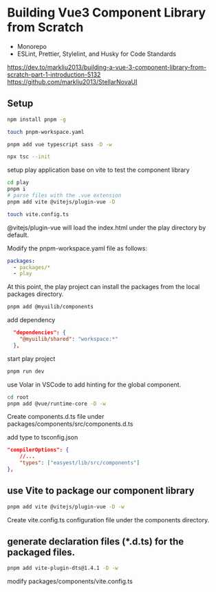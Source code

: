 # Building Vue3 Component Library from Scratch

- Monorepo
- ESLint, Prettier, Stylelint, and Husky for Code Standards

https://dev.to/markliu2013/building-a-vue-3-component-library-from-scratch-part-1-introduction-5132
https://github.com/markliu2013/StellarNovaUI

## Setup

```sh
npm install pnpm -g

touch pnpm-workspace.yaml

pnpm add vue typescript sass -D -w

npx tsc --init


```

setup play application base on vite to test the component library

```sh
cd play
pnpm i
# parse files with the .vue extension
pnpm add vite @vitejs/plugin-vue -D

touch vite.config.ts
```

@vitejs/plugin-vue will load the index.html under the play directory by default.

Modify the pnpm-workspace.yaml file as follows:

```yaml
packages:
  - packages/*
  - play
```

At this point, the play project can install the packages from the local packages directory.

```sh
pnpm add @myuilib/components
```

add dependency

```json
  "dependencies": {
    "@myuilib/shared": "workspace:*"
  },
```

start play project

```sh
pnpm run dev
```

use Volar in VSCode to add hinting for the global component.

```sh
cd root
pnpm add @vue/runtime-core -D -w
```

Create components.d.ts file under packages/components/src/components.d.ts

add type to tsconfig.json

```json
"compilerOptions": {
    //...
    "types": ["easyest/lib/src/components"]
},
```

## use Vite to package our component library

```sh
pnpm add vite @vitejs/plugin-vue -D -w
```

Create vite.config.ts configuration file under the components directory.

## generate declaration files (\*.d.ts) for the packaged files.

```sh
pnpm add vite-plugin-dts@1.4.1 -D -w
```

modify packages/components/vite.config.ts
